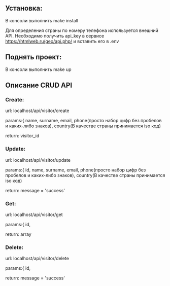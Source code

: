 ## Установка:
В консоли выполнить make install

Для определения страны по номеру телефона используется внешний API.
Необходимо получить api_key в сервисе https://htmlweb.ru/geo/api.php/ и вставить его в .env


## Поднять проект:
В консоли выполнить make up


## Описание CRUD API

### Create:
url: localhost/api/visitor/create

params:{
name,
surname,
email,
phone(просто набор цифр без пробелов и каких-либо знаков),
country(В качестве страны принимается iso код)

return: visitor_id

### Update:
url: localhost/api/visitor/update

params:{
id,
name,
surname,
email,
phone(просто набор цифр без пробелов и каких-либо знаков),
country(В качестве страны принимается iso код)

return: message = 'success'

### Get:
url: localhost/api/visitor/get

params:{
id,

return: array

### Delete:
url: localhost/api/visitor/delete

params:{
id,

return: message = 'success'


